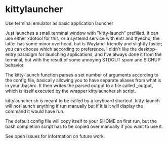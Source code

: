 # kittylauncher
Use terminal emulator as basic application launcher

Just launches a small terminal window with "kitty-launch" prefilled. It can use
either xdotool for this, or a systemd service with entr and ttyecho; the latter 
has some minor overhead, but is Wayland-friendly and slightly faster; you can 
choose which according to preference. I didn't like the desktop-entry paradigm
for launching applications, and I've always done it from the terminal, but with
the result of some annoying STDOUT spam and SIGHUP behavior. 

The kitty-launch function parses a set number of arguments according to the
config file, basically allowing you to have separate aliases from what is in
your .bashrc. It then writes the parsed output to a file called _output, which
is itself executed by the wrapper kittylauncher.sh script.

kittylauncher.sh is meant to be called by a keyboard shortcut. kitty-launch
will not launch anything if run manually but if it is it will display the
command it would have run.

The default config file will copy itself to your $HOME on first run, but the
bash completion script has to be copied over manually if you want to use it.

See open issues for information on future work.
